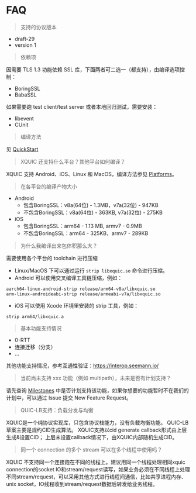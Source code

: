 # FAQ

> 支持的协议版本

* draft-29
* version 1

> 依赖项

因需要 TLS 1.3 功能依赖 SSL 库，下面两者可二选一（都支持），由编译选项控制：
* BoringSSL
* BabaSSL

如果需要跑 test client/test server 或者本地回归测试，需要安装：
* libevent
* CUnit

> 编译方法

见 [QuickStart](https://github.com/alibaba/xquic#quickstart-guide)

> XQUIC 还支持什么平台？其他平台如何编译？

XQUIC 支持 Android、iOS、Linux 和 MacOS，编译方法参见 [Platforms](../Platforms.md)。

> 在各平台的编译产物大小

* Android
  - 包含BoringSSL：v8a(64位) - 1.3MB，v7a(32位) - 947KB
  - 不包含BoringSSL：v8a(64位) - 363KB, v7a(32位) - 275KB
* iOS
  - 包含BoringSSL：arm64 - 1.13 MB, armv7 - 0.9MB
  - 不包含BoringSSL：arm64 - 325KB，armv7 - 289KB

> 为什么我编译出来包体积那么大？

需要使用各个平台的 toolchain 进行压缩
* Linux/MacOS 下可以通过运行 `strip libxquic.so` 命令进行压缩。
* Android 可以使用交叉编译工具链压缩，例如：
```
aarch64-linux-android-strip release/arm64-v8a/libxquic.so
arm-linux-androideabi-strip release/armeabi-v7a/libxquic.so
```
* iOS 可以使用 Xcode 环境里安装的 strip 工具，例如：
```
strip arm64/libxquic.a
```

> 基本功能支持情况

* 0-RTT
* 连接迁移（分支）
* ...

其他功能支持情况，参考互通性验证：https://interop.seemann.io/

> 当前尚未支持 xxx 功能（例如 multipath），未来是否有计划支持？

请先查询 [Milestones](https://github.com/alibaba/xquic/milestones) 中是否计划支持该功能，如果你想要的功能暂时不在我们的计划中，可以通过 Issue 提交 New Feature Request。

> QUIC-LB支持：负载分发与均衡

XQUIC是一个纯协议实现库，只包含协议栈能力，没有负载均衡功能。
QUIC-LB草案主要是规约CID生成算法。
XQUIC支持以cid generate callback形式由上层生成&设置CID；
上层未设置callback情况下，由XQUIC内部随机生成CID。

> 同一个 connection 的多个 stream 可以在多个线程中使用吗？

XQUIC 不支持同一个连接跑在不同的线程上。建议用同一个线程处理相同xquic connection的socket IO和stream/request读写，如果业务必须在不同线程上处理不同stream/request，可以采用其他方式进行线程间通信，比如共享进程内存、unix socket，IO线程收到stream/request数据后转发给业务线程。